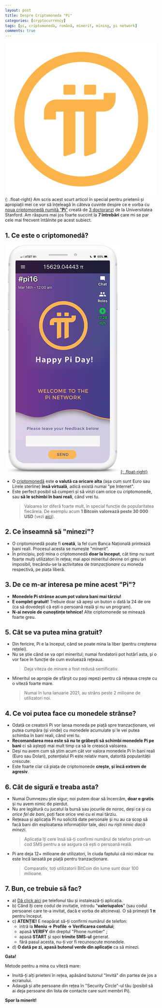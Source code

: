```yaml
---
layout: post
title: Despre Criptomoneda "Pi"
categories: [cryptocurrency]
tags: [pi, criptomonedă, română, minerit, mining, pi network]
comments: true
---
```


![](/assets/pi-logo.png){: .float-right}
Am scris acest scurt articol în special pentru prietenii și apropiații mei ce vor să înțeleagă în câteva cuvinte despre ce e vorba cu [noua criptomonedă numită "**Pi**"](https://minepi.com/valeriupalos) creată de [3 doctoranzi](https://minepi.com/team) de la Universitatea Stanford. Am răspuns mai jos foarte succint la **7 întrebări** care mi se par cele mai frecvent întâlnite pe acest subiect.

## 1. Ce este o criptomonedă?

[![](/assets/pi-miner.png){: .float-right}](/assets/pi-miner.png)

- O [criptomonedă](https://ro.wikipedia.org/wiki/Criptomoned%C4%83) este **o valută ca oricare alta** (așa cum sunt Euro sau Lirele sterline) **însă virtuală**, adică există numai "pe Internet".
- Este perfect posibil să cumperi și să vinzi cam orice cu criptomonede, sau **să le schimbi în bani reali**, când vrei tu.
  > Valoarea lor diferă foarte mult, în special funcție de popularitatea fiecăreia. De exemplu acum **1 Bitcoin valorează peste 30 000 USD** (vezi [aici](https://www.coindesk.com/price/bitcoin)).

## 2. Ce înseamnă să "minezi"?

- O criptomonedă poate fi **creată**, la fel cum Banca Națională printează bani reali. Procesul acesta se numește "minerit".
- În principiu, poți mina o criptomonedă **doar la început**, cât timp nu sunt foarte mulți utilizatori în rețea; mai apoi mineritul devine ori greu ori imposibil, trecându-se la activitatea de _tranzacționare_ cu moneda respectivă, pe piața liberă.

## 3. De ce m-ar interesa pe mine acest "Pi"?

- **Monedele Pi strânse acum pot valora bani mai târziu!**
- **E complet gratuit!** Trebuie doar să apeși un buton o dată la 24 de ore (ca să dovedești că ești o persoană reală și nu un program).
- **N-ai nevoie de cunoștințe tehnice!** Alte criptomonede se minează foarte greu.

## 5. Cât se va putea mina gratuit?

- Din fericire, Pi e la început, când se poate mina la liber (pentru creșterea rețelei).
- Nu se știe când se va opri mineritul; numai fondatorii pot hotărî asta, și o vor face în funcție de cum evoluează rețeaua.
  > Deja viteza de minare a fost redusă semificativ.
- Mineritul se apropie de sfârșit cu pași repezi pentru că rețeaua crește cu o viteză foarte mare.
  > Numai în luna Ianuarie 2021, au strâns peste 2 milioane de utilizatori noi.

## 4. Ce voi putea face cu monedele strânse?

- Odată ce creatorii Pi vor lansa moneda pe piață spre tranzacționare, vei putea cumpăra (și vinde) cu monedele acumulate și le vei putea schimba în bani reali, când vrei tu.
- **Recomandarea mea este să nu te grăbești să schimbi monedele Pi pe bani** ci să aștepți mai mult timp ca să le crească valoarea.
- Deși nu avem cum să știm acum cât vor valora monedele Pi în bani reali (Euro sau Dolari), potențialul Pi este relativ mare, datorită popularității crescute.
- Este foarte clar că piața de criptomonede **crește, și încă extrem de agresiv**.

## 6. Cât de sigură e treaba asta?

- Numai Dumnezeu știe sigur; noi putem doar să încercăm, **doar e gratis** și nu avem nimic de pierdut.
- Nu are legătură cu jucatul la bursă sau jocurile de noroc, deși ca și cu _orice fel de bani_, poți face orice vrei cu ei mai târziu.
- Rețeaua și aplicația Pi nu solicită date personale și nu au ca scop să facă bani din exploatarea informațiilor tale, _deci nu riști nimic dacă minezi_.
  > Aplicația îți cere însă să-ți confirmi numărul de telefon printr-un cod SMS pentru a se asigura că ești o persoană reală.
- Pi are deja 12+ milioane de utilizatori, în ciuda faptului că nici măcar nu este încă lansată pe piață pentru tranzacționare.
  > Comparativ, toți utilizatorii BitCoin din lume sunt doar 100 milioane.

## 7. Bun, ce trebuie să fac?

- a) [Dă click aici](https://minepi.com/valeriupalos) pe telefonul tău și instalează-ți aplicația.
- b) Când îți cere codul de invitație, introdu "**valeriupalos**" (sau codul persoanei care te-a invitat, dacă e vorba de altcineva). O să primești **1 &pi;** pentru început.
- c) **ATENȚIE!** E neapărat să-ți confirmi numărul de telefon:
  - intră la **Meniu -> Profile -> Verificarea contului**; 
  - apasă **VERIFY** din dreptul "Phone number" ;
  - apasă **START** și spoi **trimite SMS-ul** generat.
  - fără pasul acesta, nu-ți vor fi recunoscute monedele.
- d) **O dată pe zi, apasă butonul verde din aplicație** ca să minezi.
  
**Gata!**

Metode pentru a mina cu viteză mare:

- Invită-ți alți prieteni în rețea, apăsând butonul "Invită" din partea de jos a ecranului.
- Adaugă și alte persoane din rețea în "Security Circle"-ul tău (posibil să ai deja persoane din lista de contacte care sunt membri Pi).

**Spor la minerit!**
